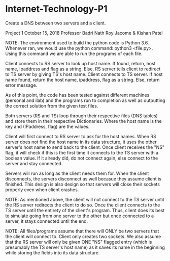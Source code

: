 # Internet-Technology-P1
Create a DNS between two servers and a client.

Project 1
October 15, 2018
Professor Badri Nath
Roy Jacome & Kishan Patel

NOTE: The environment used to build the python code is Python 3.6. Whenever ran, we would use the python command: python3 <file.py>. Using this command we are able to run the programs of each file.

Client connects to RS server to look up host name. If found, return, host name, ipaddress and flag as a string. Else, RS server tells client to redirect to TS server by giving TS's host name. Client connects to TS server. If host name found, return the host name, ipaddress, flag as a string. Else, return error message.

As of this point, the code has been tested against different machines (personal and ilab) and the programs run to completion as well as outputting the correct solution from the given test files.

Both servers (RS and TS) loop through their respective files (DNS tables) and store them in their respective Dictionaries. Where the host name is the key and (IPaddress, flag) are the values.

Client will first connect to RS server to ask for the host names. When RS server does not find the host name in its data structure, it uses the other server's host name to send back to the client. Once client receives the "NS" flag, it will check if this is the first time it connects to the TS server with a boolean value. If it already did, do not connect again, else connect to the server and stay connected.

Servers will run as long as the client needs them for. When the client disconnects, the servers disconnect as well becasue they assume client is finished. This design is also design so that servers will close their sockets properly even when client crashes.

NOTE: As mentioned above, the client will not connect to the TS server until the RS server redirects the client to do so. Once the client connects to the TS server until the entirety of the client's program. Thus, client does its best to simulate going from one server to the other but once connected to a server, it stays connected until the end.

NOTE: All files/programs assume that there will ONLY be two servers that the client will connect to. Client only creates two sockets. We also assume that the RS server will only be given ONE "NS" flagged entry (which is presumably the TS server's host name) as it saves its name in the beginning while storing the fields into its data structure.

